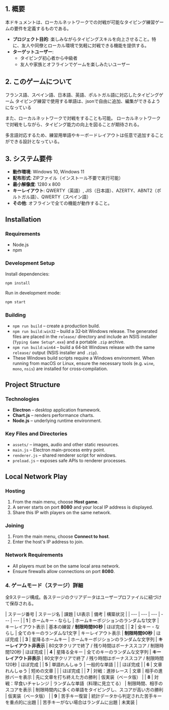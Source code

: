 ## 1. 概要

本ドキュメントは、ローカルネットワークでの対戦が可能なタイピング練習ゲームの要件を定義するものである。

- **プロジェクト目的**: 楽しみながらタイピングスキルを向上させること。特に、友人や同僚とローカル環境で気軽に対戦できる機能を提供する。
- **ターゲットユーザー**:
    - タイピング初心者から中級者
    - 友人や家族とオフラインでゲームを楽しみたいユーザー


## 2. このゲームについて
フランス語、スペイン語、日本語、英語、ポルトガル語に対応したタイピングゲーム
タイピング練習で使用する単語は、jsonで自由に追加、編集ができるようになっている

また、ローカルネットワークで対戦をすることも可能。
ローカルネットワークで対戦をしながら、タイピング能力の向上を図ることが期待される。

多言語対応するため、練習用単語やキーボードレイアウトは任意で追加することができる設計となっている。

## 3. システム要件

- **動作環境**: Windows 10, Windows 11
- **配布形式**: ZIPファイル（インストール不要で実行可能）
- **最小解像度**: 1280 x 800
- **キーレイアウト**: QWERTY（英語）, JIS（日本語）、AZERTY、ABNT2（ポルトガル語）、QWERTY（スペイン語）
- **その他**: オフラインで全ての機能が動作すること。


## Installation

### Requirements

- Node.js
- npm

### Development Setup

Install dependencies:

```bash
npm install
```

Run in development mode:

```bash
npm start
```

### Building

- `npm run build` – create a production build.
- `npm run build:win32` – build a 32‑bit Windows release. The generated files are placed in the `release/` directory and include an NSIS installer (`Typing Game Setup*.exe`) and a portable `.zip` archive.
- `npm run build:win64` – build a 64‑bit Windows release with the same `release/` output (NSIS installer and `.zip`).
- These Windows build scripts require a Windows environment. When running from macOS or Linux, ensure the necessary tools (e.g. `wine`, `mono`, `nsis`) are installed for cross‑compilation.

## Project Structure

### Technologies
- **Electron** – desktop application framework.
- **Chart.js** – renders performance charts.
- **Node.js** – underlying runtime environment.

### Key Files and Directories
- `assets/` – images, audio and other static resources.
- `main.js` – Electron main-process entry point.
- `renderer.js` – shared renderer script for windows.
- `preload.js` – exposes safe APIs to renderer processes.

## Local Network Play

### Hosting

1. From the main menu, choose **Host game**.
2. A server starts on port **8080** and your local IP address is displayed.
3. Share this IP with players on the same network.

### Joining

1. From the main menu, choose **Connect to host**.
2. Enter the host's IP address to join.

### Network Requirements

- All players must be on the same local area network.
- Ensure firewalls allow connections on port **8080**.

### 4. ゲームモード（ステージ）詳細

全9ステージ構成。各ステージのクリアデータはユーザープロファイルに紐づけて保存される。

| ステージ番号 | ステージ名 | 課題 | UI表示 | 備考 | 構築状況 | 
| --- | --- | --- | --- | --- |
| **1** | ホームキー・ならし | ホームキーポジションのランダムな1文字 | キーレイアウト表示 | 基本の練習 / **制限時間90秒** | ほぼ完成 | 
| **2** | 全キー・ならし | 全てのキーのランダムな1文字 | キーレイアウト表示 | **制限時間90秒** | ほぼ完成 |
| **3** | 星降るホームキー | ホームキーポジションのランダムな文字列 | **キーレイアウト非表示** | 80文字クリアで終了 / 残り時間はボーナススコア / 制限時間120秒 | ほぼ完成 |
| **4** | 星降る全キー | 全てのキーのランダムな文字列 | **キーレイアウト非表示** | 80文字クリアで終了 / 残り時間はボーナススコア / 制限時間120秒  | ほぼ完成 |
| **5** | 単語れんしゅう | 一般的な単語 |  |  | ほぼ完成 |
| **6** | 文章れんしゅう | 短めの文章 |  |  | ほぼ完成 |
| **7** | 対戦：進捗レース | 文章 | 相手の進捗バーを表示 | 先に文章を打ち終えた方の勝利 | 仮実装（ベータ版） |
| **8** | 対戦：早食いチャレンジ | ランダムな単語（料理に見立てる） | 制限時間、相手のスコアを表示 | 制限時間内に多くの単語をタイピングし、スコアが高い方の勝利 | 仮実装（ベータ版） |
| **9** | 苦手キー復習 | 統計データから判定された苦手キーを重点的に出題 |  | 苦手キーがない場合はランダムに出題 | 未実装 |

